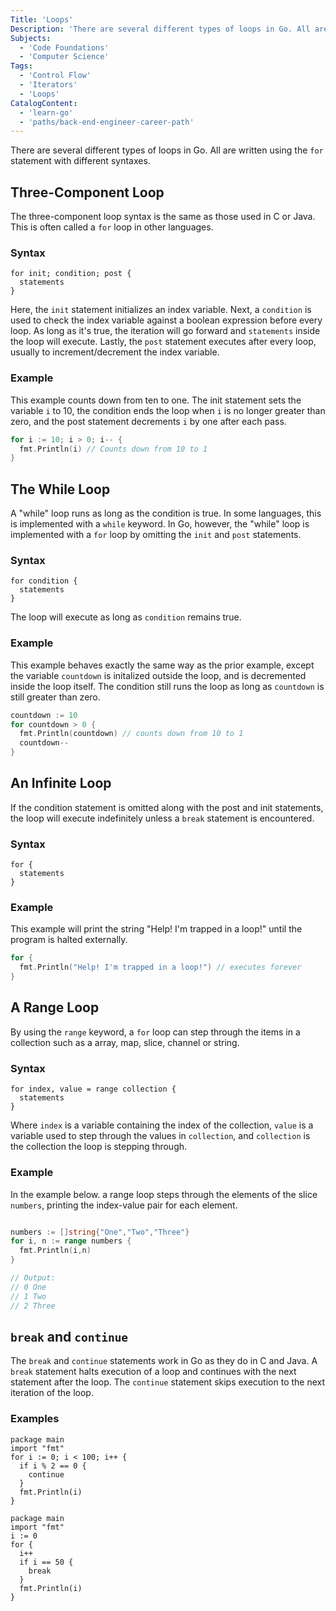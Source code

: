 ```yaml
---
Title: 'Loops'
Description: 'There are several different types of loops in Go. All are written using the `for` statement with different syntaxes.'
Subjects:
  - 'Code Foundations'
  - 'Computer Science'
Tags:
  - 'Control Flow'
  - 'Iterators'
  - 'Loops'
CatalogContent:
  - 'learn-go'
  - 'paths/back-end-engineer-career-path'
---
```


There are several different types of loops in Go. All are written using the `for` statement with different syntaxes.

## Three-Component Loop

The three-component loop syntax is the same as those used in C or Java. This is often called a `for` loop in other languages.

### Syntax

```pseudo
for init; condition; post {
  statements
}
```

Here, the `init` statement initializes an index variable. Next, a `condition` is used to check the index variable against a boolean expression before every loop. As long as it's true, the iteration will go forward and `statements` inside the loop will execute. Lastly, the `post` statement executes after every loop, usually to increment/decrement the index variable.

### Example

This example counts down from ten to one. The init statement sets the variable `i` to 10, the condition ends the loop when `i` is no longer greater than zero, and the post statement decrements `i` by one after each pass.

```go
for i := 10; i > 0; i-- {
  fmt.Println(i) // Counts down from 10 to 1
}
```

## The While Loop

A "while" loop runs as long as the condition is true. In some languages, this is implemented with a `while` keyword. In Go, however, the "while" loop is implemented with a `for` loop by omitting the `init` and `post` statements.

### Syntax

```pseudo
for condition {
  statements
}
```

The loop will execute as long as `condition` remains true.

### Example

This example behaves exactly the same way as the prior example, except the variable `countdown` is initalized outside the loop, and is decremented inside the loop itself. The condition still runs the loop as long as `countdown` is still greater than zero.

```go
countdown := 10
for countdown > 0 {
  fmt.Println(countdown) // counts down from 10 to 1
  countdown--
}
```

## An Infinite Loop

If the condition statement is omitted along with the post and init statements, the loop will execute indefinitely unless a `break` statement is encountered.

### Syntax

```pseudo
for {
  statements
}
```

### Example

This example will print the string "Help! I'm trapped in a loop!" until the program is halted externally.

```go
for {
  fmt.Println("Help! I'm trapped in a loop!") // executes forever
}
```

## A Range Loop

By using the `range` keyword, a `for` loop can step through the items in a collection such as a array, map, slice, channel or string.

### Syntax

```pseudo
for index, value = range collection {
  statements
}
```

Where `index` is a variable containing the index of the collection, `value` is a variable used to step through the values in `collection`, and `collection` is the collection the loop is stepping through.

### Example

In the example below. a range loop steps through the elements of the slice `numbers`, printing the index-value pair for each element.

```go

numbers := []string{"One","Two","Three"}
for i, n := range numbers {
  fmt.Println(i,n)
}

// Output:
// 0 One
// 1 Two
// 2 Three
```

## `break` and `continue`

The `break` and `continue` statements work in Go as they do in C and Java. A `break` statement halts execution of a loop and continues with the next statement after the loop. The `continue` statement skips execution to the next iteration of the loop.

### Examples

```codebyte/golang
package main
import "fmt"
for i := 0; i < 100; i++ {
  if i % 2 == 0 {
    continue
  }
  fmt.Println(i)
}
```

```codebyte/golang
package main
import "fmt"
i := 0
for {
  i++
  if i == 50 {
    break
  }
  fmt.Println(i)
}
```
